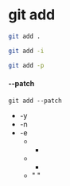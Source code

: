 # git add


```bash
git add .

git add -i

git add -p


```

#### --patch
`git add --patch`

* -y
* -n 
* -e  
  - +
  - -
  - " "

